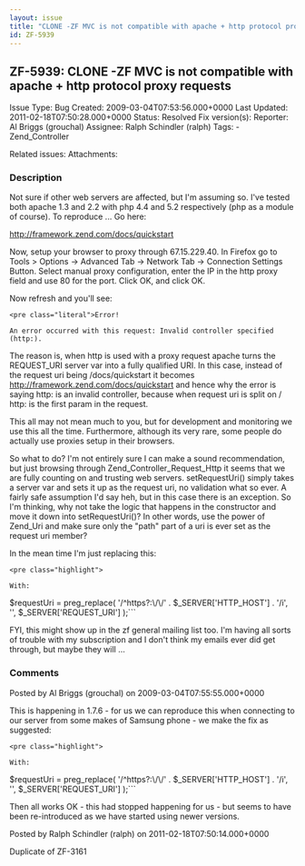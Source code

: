 ```yaml
---
layout: issue
title: "CLONE -ZF MVC is not compatible with apache + http protocol proxy requests"
id: ZF-5939
---
```


ZF-5939: CLONE -ZF MVC is not compatible with apache + http protocol proxy requests
-----------------------------------------------------------------------------------

 Issue Type: Bug Created: 2009-03-04T07:53:56.000+0000 Last Updated: 2011-02-18T07:50:28.000+0000 Status: Resolved Fix version(s): 
 Reporter:  Al Briggs (grouchal)  Assignee:  Ralph Schindler (ralph)  Tags: - Zend\_Controller
 
 Related issues: 
 Attachments: 
### Description

Not sure if other web servers are affected, but I'm assuming so. I've tested both apache 1.3 and 2.2 with php 4.4 and 5.2 respectively (php as a module of course). To reproduce ... Go here:

<http://framework.zend.com/docs/quickstart>

Now, setup your browser to proxy through 67.15.229.40. In Firefox go to Tools > Options -> Advanced Tab -> Network Tab -> Connection Settings Button. Select manual proxy configuration, enter the IP in the http proxy field and use 80 for the port. Click OK, and click OK.

Now refresh and you'll see:

 
    <pre class="literal">Error!
    
    An error occurred with this request: Invalid controller specified (http:).

The reason is, when http is used with a proxy request apache turns the REQUEST\_URI server var into a fully qualified URI. In this case, instead of the request uri being /docs/quickstart it becomes <http://framework.zend.com/docs/quickstart> and hence why the error is saying http: is an invalid controller, because when request uri is split on / http: is the first param in the request.

This all may not mean much to you, but for development and monitoring we use this all the time. Furthermore, although its very rare, some people do actually use proxies setup in their browsers.

So what to do? I'm not entirely sure I can make a sound recommendation, but just browsing through Zend\_Controller\_Request\_Http it seems that we are fully counting on and trusting web servers. setRequestUri() simply takes a server var and sets it up as the request uri, no validation what so ever. A fairly safe assumption I'd say heh, but in this case there is an exception. So I'm thinking, why not take the logic that happens in the constructor and move it down into setRequestUri()? In other words, use the power of Zend\_Uri and make sure only the "path" part of a uri is ever set as the request uri member?

In the mean time I'm just replacing this:

 
    <pre class="highlight">
    
    With:
    


$requestUri = preg\_replace( '/^https?:\\/\\/' . $\_SERVER['HTTP\_HOST'] . '/i', '', $\_SERVER['REQUEST\_URI'] );```

FYI, this might show up in the zf general mailing list too. I'm having all sorts of trouble with my subscription and I don't think my emails ever did get through, but maybe they will ...

 

 

### Comments

Posted by Al Briggs (grouchal) on 2009-03-04T07:55:55.000+0000

This is happening in 1.7.6 - for us we can reproduce this when connecting to our server from some makes of Samsung phone - we make the fix as suggested:

 
    <pre class="highlight">
    
    With:
    


$requestUri = preg\_replace( '/^https?:\\/\\/' . $\_SERVER['HTTP\_HOST'] . '/i', '', $\_SERVER['REQUEST\_URI'] );```

Then all works OK - this had stopped happening for us - but seems to have been re-introduced as we have started using newer versions.

 

 

Posted by Ralph Schindler (ralph) on 2011-02-18T07:50:14.000+0000

Duplicate of ZF-3161

 

 